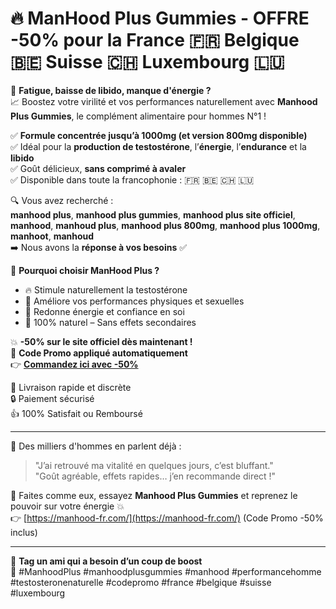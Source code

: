 # 🔥 ManHood Plus Gummies - OFFRE -50% pour la France 🇫🇷 Belgique 🇧🇪 Suisse 🇨🇭 Luxembourg 🇱🇺

🚨 **Fatigue, baisse de libido, manque d'énergie ?**  
📈 Boostez votre virilité et vos performances naturellement avec **Manhood Plus Gummies**, le complément alimentaire pour hommes N°1 !

✅ **Formule concentrée jusqu’à 1000mg (et version 800mg disponible)**  
✅ Idéal pour la **production de testostérone**, l’**énergie**, l’**endurance** et la **libido**  
✅ Goût délicieux, **sans comprimé à avaler**  
✅ Disponible dans toute la francophonie : 🇫🇷 🇧🇪 🇨🇭 🇱🇺

🔍 Vous avez recherché :  
**manhood plus**, **manhood plus gummies**, **manhood plus site officiel**, **manhood**, **manhoud plus**, **manhood plus 800mg**, **manhood plus 1000mg**, **manhoot**, **manhoud**  
➡️ Nous avons la **réponse à vos besoins** ✅

🎯 **Pourquoi choisir ManHood Plus ?**
- 🔥 Stimule naturellement la testostérone
- 💪 Améliore vos performances physiques et sexuelles
- 🧠 Redonne énergie et confiance en soi
- 🌱 100% naturel – Sans effets secondaires

💥 **-50% sur le site officiel dès maintenant !**  
🎁 **Code Promo appliqué automatiquement**  
👉 **[Commandez ici avec -50%](https://manhood-fr.com/)**

🚀 Livraison rapide et discrète  
🔒 Paiement sécurisé  
👍 100% Satisfait ou Remboursé

---

📢 Des milliers d'hommes en parlent déjà :
> "J’ai retrouvé ma vitalité en quelques jours, c’est bluffant."  
> "Goût agréable, effets rapides… j’en recommande direct !"

📌 Faites comme eux, essayez **Manhood Plus Gummies** et reprenez le pouvoir sur votre énergie 💥  
👉 [https://manhood-fr.com/](https://manhood-fr.com/) (Code Promo -50% inclus)

---

💬 **Tag un ami qui a besoin d’un coup de boost**  
💪 #ManhoodPlus #manhoodplusgummies #manhood #performancehomme #testosteronenaturelle #codepromo #france #belgique #suisse #luxembourg
